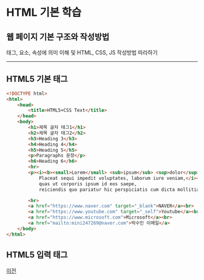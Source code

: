 # HTML 기본 학습

## 웹 페이지 기본 구조와 작성방법
태그, 요소, 속성에 의미 이해 및 HTML, CSS, JS 작성방법 따라하기

----

## HTML5 기본 태그

```html
<!DOCTYPE html>
<html>
    <head>
        <title>HTML5+CSS Text</title>
    </head>
    <body>
        <h1>제목 글자 태그1</h1>
        <h2>제목 글자 태그2</h2>
        <h3>Heading 3</h3>
        <h4>Heading 4</h4>
        <h5>Heading 5</h5>
        <p>Paragraphs 문장</p>
        <h6>Heading 6</h6>
        <hr>
        <p><i><b><small>Lorem</small> <sub>ipsum</sub> <sup>dolor</sup> <ins>sit</ins> <del>amet</del></b> consectetur, adipisicing elit. 
            Placeat sequi impedit voluptates, laborum iure veniam,</i><br>
            quas ut corporis ipsum id eos saepe, 
            reiciendis quo pariatur hic perspiciatis cum dicta mollitia?</p>

        <hr>
        <a href="https://www.naver.com" target="_blank">NAVER</a><br>
        <a href="https://www.youtube.com" target="_self">Youtube</a><br>
        <a href="https://www.microsoft.com">Microsoft</a><br>
        <a href="mailto:mini247269@naver.com">박수민 이메일</a>
    </body>
</html>
```

## HTML5 입력 태그

[이전](https://github.com/sumin2123?tab=repositories)
